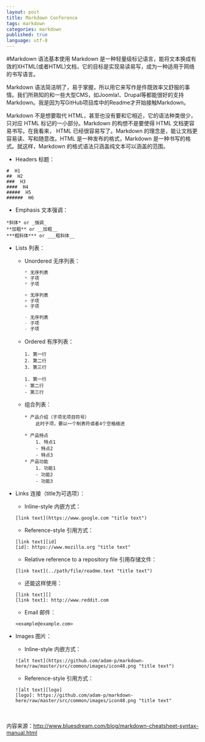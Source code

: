 ```yaml
---
layout: post
title: Markdown Conference
tags: markdown
categories: markdown
published: true
language: utf-8
---
```


<div class="toc"></div>

#Markdown 语法基本使用
Markdown 是一种轻量级标记语言，能将文本换成有效的XHTML(或者HTML)文档，它的目标是实现易读易写，成为一种适用于网络的书写语言。

Markdown 语法简洁明了，易于掌握，所以用它来写作是件既效率又舒服的事情。我们所熟知的和一些大型CMS，如Joomla!、Drupal等都能很好的支持Markdown。我是因为写GitHub项目库中的Readme才开始接触Markdown。

Markdown 不是想要取代 HTML，甚至也没有要和它相近，它的语法种类很少，只对应 HTML 标记的一小部分。Markdown 的构想不是要使得 HTML 文档更容易书写。在我看来， HTML 已经很容易写了。Markdown 的理念是，能让文档更容易读、写和随意改。HTML 是一种发布的格式，Markdown 是一种书写的格式。就这样，Markdown 的格式语法只涵盖纯文本可以涵盖的范围。

- Headers 标题：
```
#  H1
##  H2
###  H3
####  H4
#####  H5
######  H6
```

- Emphasis 文本强调：
```
*斜体* or _强调_
**加粗** or __加粗__
***粗斜体*** or ___粗斜体__
```

- Lists 列表：
  - Unordered 无序列表：

    ```java
    * 无序列表
    * 子项
    * 子项

    + 无序列表
    + 子项
    + 子项

    - 无序列表
    - 子项
    - 子项
    ```

  - Ordered 有序列表：

    ```
    1. 第一行
    2. 第二行
    3. 第三行

    1. 第一行
    - 第二行
    - 第三行
    ```

  - 组合列表：

    ```
    * 产品介绍（子项无项目符号）
        此时子项，要以一个制表符或者4个空格缩进

    * 产品特点
        1. 特点1
        - 特点2
        - 特点3
    * 产品功能
        1. 功能1
        - 功能2
        - 功能3
    ```

- Links 连接（title为可选项）：  
  - Inline-style 内嵌方式：  
  ```
  [link text](https://www.google.com "title text")
  ```

  - Reference-style 引用方式：  
  ```
  [link text][id]
  [id]: https://www.mozilla.org "title text"
  ```
  - Relative reference to a repository file 引用存储文件：  
  ```
  [link text](../path/file/readme.text "title text")
  ```
  - 还能这样使用：  
  ```
  [link text][]
  [link text]: http://www.reddit.com
  ```
  - Email 邮件：  
  ```
  <example@example.com>
  ```

- Images 图片：
  - Inline-style 内嵌方式：
  ```
  ![alt text](https://github.com/adam-p/markdown-here/raw/master/src/common/images/icon48.png "title text")
  ```

  - Reference-style 引用方式：
  ```
  ![alt text][logo]
  [logo]: https://github.com/adam-p/markdown-here/raw/master/src/common/images/icon48.png "title text"
  ```


</br></br>
内容来源：http://www.bluesdream.com/blog/markdown-cheatsheet-syntax-manual.html

